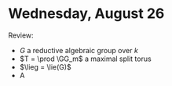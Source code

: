 # Wednesday, August 26

Review:

- $G$ a reductive algebraic group over $k$
- $T = \prod \GG_m$ a maximal split torus
- $\lieg = \lie(G)$
- A

